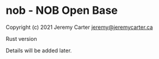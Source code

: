 # nob - NOB Open Base  
  
Copyright (c) 2021 Jeremy Carter <jeremy@jeremycarter.ca>  
  
Rust version  
  
Details will be added later.  
  
